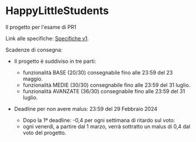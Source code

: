 # HappyLittleStudents

Il progetto per l'esame di PR1 

Link alle specifiche:
[Specifiche v1](Specifiche_v1.0.pdf).

Scadenze di consegna:
  - Il progetto è suddiviso in tre parti:
      - funzionalità BASE (20/30) consegnabile fino alle 23:59 del 23 maggio.
      - funzionalità MEDIE (30/30) consegnabile fino alle 23:59 del 31 luglio.
      - funzionalità AVANZATE (36/30) consegnabile fino alle 23:59 del 31 luglio.

      
- Deadline per non avere malus: 23:59 del 29 Febbraio 2024
    - Dopo la 1ª deadline: -0,4 per ogni settimana di ritardo sul voto:
    - ogni venerdì, a partire dal 1 marzo, verrà sottratto un malus di 0,4 dal voto del progetto.

